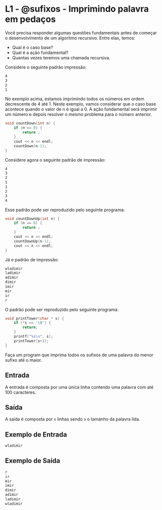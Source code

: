 # L1 - @sufixos - Imprimindo palavra em pedaços

Você precisa responder algumas questões fundamentais antes de começar o desenvolvimento de um algoritmo recursivo. Entre elas, temos:

* Qual é o caso base?
* Qual é a ação fundamental?
* Quantas vezes teremos uma chamada recursiva.

Considere o seguinte padrão impressão:

```txt
4
3
2
1
```

No exemplo acima, estamos imprimindo todos os números em ordem decrescente de 4 até 1. Neste exemplo, vamos considerar que o caso base acontece quando o valor de n é igual a 0. A ação fundamental será imprimir um número e depois resolver o mesmo problema para o número anterior.

```c
void countDown(int n) {
    if (n == 0) {
        return ;
    }
    cout << n << endl;
    countDown(n-1);
}
```

Considere agora o seguinte padrão de impressão:

```txt
4
3
2
1
1
2
3
4
```

Esse padrão pode ser reproduzido pelo seguinte programa:

```c
void countDownUp(int n) {
    if (n == 0) {
        return ;
    }
    cout << n << endl;
    countDownUp(n-1);
    cout << n << endl;
}
```

Já o padrão de impressão:

```txt
wladimir
ladimir
adimir
dimir
imir
mir
ir
r
```

O padrão pode ser reproduzido pelo seguinte programa:

```c
void printTower(char * s) {
    if (*s == '\0') {
        return;
    }
    printf("%s\n", s);
    printTower(s+1);
}
```

Faça um program que imprima todos os sufixos de uma palavra do menor sufixo até o maior.

## Entrada

A entrada é composta por uma única linha contendo uma palavra com até 100 caracteres.

## Saída

A saída é composta por `n` linhas sendo `n` o tamanho da palavra lida.

## Exemplo de Entrada

```txt
wladimir
```

## Exemplo de Saída

```txt
r
ir
mir
imir
dimir
adimir
ladimir
wladimir
```
